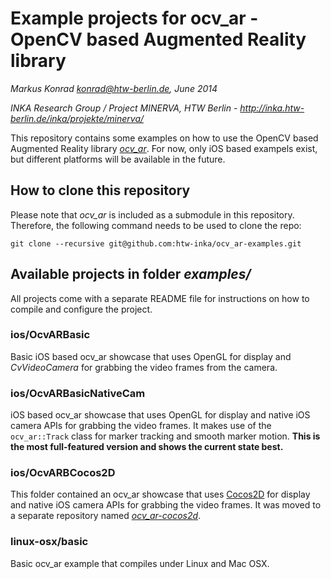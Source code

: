 # Example projects for ocv_ar - OpenCV based Augmented Reality library

*Markus Konrad <konrad@htw-berlin.de>, June 2014*

*INKA Research Group / Project MINERVA, HTW Berlin - http://inka.htw-berlin.de/inka/projekte/minerva/*

This repository contains some examples on how to use the OpenCV based Augmented Reality library *[ocv_ar](https://github.com/htw-inka/ocv_ar)*. For now, only iOS based exampels exist, but different platforms will be available in the future.

## How to clone this repository

Please note that *ocv_ar* is included as a submodule in this repository. Therefore, the following command needs to be used to clone the repo:

```
git clone --recursive git@github.com:htw-inka/ocv_ar-examples.git
```

## Available projects in folder *examples/*

All projects come with a separate README file for instructions on how to compile and configure the project.

### ios/OcvARBasic

Basic iOS based ocv_ar showcase that uses OpenGL for display and *CvVideoCamera* for grabbing the video frames from the camera.

### ios/OcvARBasicNativeCam

iOS based ocv_ar showcase that uses OpenGL for display and native iOS camera APIs for grabbing the video frames. It makes use of the `ocv_ar::Track` class for marker tracking and smooth marker motion. **This is the most full-featured version and shows the current state best.**

### ios/OcvARBCocos2D

This folder contained an ocv_ar showcase that uses [Cocos2D](http://www.cocos2d-swift.org/) for display and native iOS camera APIs for grabbing the video frames. It was moved to a separate repository named *[ocv_ar-cocos2d](https://github.com/htw-inka/ocv_ar-cocos2d)*.

### linux-osx/basic

Basic ocv_ar example that compiles under Linux and Mac OSX.